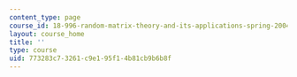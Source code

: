 ```yaml
---
content_type: page
course_id: 18-996-random-matrix-theory-and-its-applications-spring-2004
layout: course_home
title: ''
type: course
uid: 773283c7-3261-c9e1-95f1-4b81cb9b6b8f
---
```


